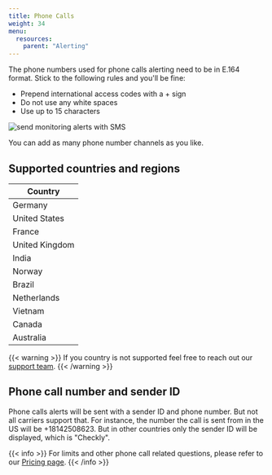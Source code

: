 ```yaml
---
title: Phone Calls
weight: 34
menu:
  resources:
    parent: "Alerting"
---
```


The phone numbers used for phone calls alerting need to be in E.164 format. Stick to the following rules and you'll be fine:

- Prepend international access codes with a + sign
- Do not use any white spaces
- Use up to 15 characters

![send monitoring alerts with SMS](/docs/images/alerting/phone-call.png)

You can add as many phone number channels as you like.

## Supported countries and regions

| Country |
| ------ |
| Germany |
| United States |
| France |
| United Kingdom |
| India |
| Norway |
| Brazil |
| Netherlands |
| Vietnam |
| Canada |
| Australia |

{{< warning >}}
If you country is not supported feel free to reach out our [support team](mailto:support@checklyhq.com).
{{< /warning >}}

## Phone call number and sender ID

Phone calls alerts will be sent with a sender ID and phone number. But not all carriers support that. For instance, the number the call is sent from in the US will be +18142508623. But in other countries only the sender ID will be displayed, which is "Checkly". 

{{< info >}}
For limits and other phone call related questions, please refer to our [Pricing page](https://www.checklyhq.com/pricing#features).
{{< /info >}}
